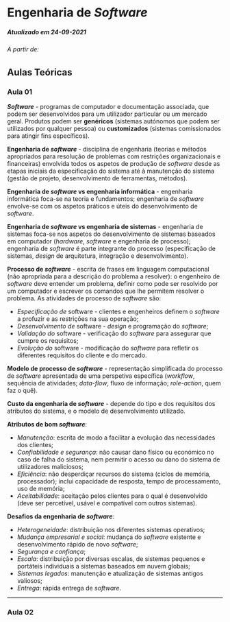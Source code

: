 # Engenharia de _Software_

##### Atualizado em 24-09-2021
###### A partir de: 

## Aulas Teóricas

### Aula 01

**_Software_** - programas de computador e documentação associada, que podem ser desenvolvidos para um utilizador particular ou um mercado geral. Produtos podem ser **genéricos** (sistemas autónomos que podem ser utilizados por qualquer pessoa) ou **customizados** (sistemas comissionados para atingir fins específicos).

**Engenharia de _software_** - disciplina de engenharia (teorias e métodos apropriados para resolução de problemas com restrições organizacionais e financeiras) envolvida todos os aspetos de produção de _software_ desde as etapas iniciais da especificação do sistema até à manutenção do sistema (gestão de projeto, desenvolvimento de ferramentas, métodos).

**Engenharia de _software_ vs engenharia informática** - engenharia informática foca-se na teoria e fundamentos; engenharia de _software_ envolve-se com os aspetos práticos e úteis do desenvolvimento de _software_.

**Engenharia de _software_ vs engenharia de sistemas** - engenharia de sistemas foca-se nos aspetos do desenvolvimento de sistemas baseados em computador (_hardware_, _software_ e engenharia de processo); engenharia de _software_ é parte integrante do processo (especificação de sistemas, _design_ de arquitetura, integração e desenvolvimento).

**Processo de _software_** - escrita de frases em linguagem computacional (não apropriada para a descrição do problema a resolver): o engenheiro de _software_ deve entender um problema, definir como pode ser resolvido por um computador e escrever os comandos que lhe permitem resolver o problema. As atividades de processo de _software_ são:
* _Especificação de_ software - clientes e engenheiros definem o _software_ a profuzir e as restrições na sua operação;
* _Desenvolvimento de_ software - _design_ e programação do _software_;
* _Validação do_ software - verificação do _software_ para assegurar que cumpre os requisitos;
* _Evolução do_ software - modificação do _software_ para refletir os diferentes requisitos do cliente e do mercado.

**Modelo de processo de _software_** - representação simplificada do processo de _software_ apresentada de uma perspetiva específica (_workflow_, sequência de atividades; _data-flow_, fluxo de informação; _role-action_, quem faz o quê).

**Custo da engenharia de _software_** - depende do tipo e dos requisitos dos atributos do sistema, e o modelo de desenvolvimento utilizado.

**Atributos de bom _software_**:
* _Manutenção_: escrita de modo a facilitar a evolução das necessidades dos clientes;
* _Confiabilidade e segurança_: não causar dano físico ou económico no caso de falha do sistema, nem permitir o acesso ou dano do sistema de utilizadores maliciosos;
* _Eficiência_: não desperdiçar recursos do sistema (ciclos de memória, processador); inclui capacidade de resposta, tempo de processamento, uso de memória;
* _Aceitabilidade_: aceitação pelos clientes para o qual é desenvolvido (deve ser percetível, usável e compatível com outros sistemas).

**Desafios da engenharia de _software_**:
* _Heterogeneidade_: distribuição nos diferentes sistemas operativos;
* _Mudança empresarial e social_: mudança do _software_ existente e desenvolvimento rápido de novo _software_;
* _Segurança e confiança_;
* _Escala_: distribuição por diversas escalas, de sistemas pequenos e portáteis individuais a sistemas baseados em nuvem globais;
* _Sistemas legados_: manutenção e atualização de sistemas antigos valiosos;
* _Entrega_: rápida entrega de _software_.

---

### Aula 02
